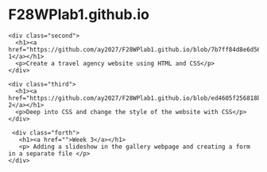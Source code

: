 <!DOCTYPE html>
<html>

<head>
  <title>F28WP</title>
</head>

<body>

  <div class="container">
    <div class="first">
      <h1>F28WPlab1.github.io</h1>
    </div>

    <div class="second">
      <h1><a href="https://github.com/ay2027/F28WPlab1.github.io/blob/7b7ff84d8e6d569564a7b92640f9552bac5620b7/week1/index.html">Week 1</a></h1>
      <p>Create a travel agency website using HTML and CSS</p>
    </div>

    <div class="third">
      <h1><a href="https://github.com/ay2027/F28WPlab1.github.io/blob/ed4605f256818b4d951dcfd703a5f3f7ca6d7dd1/week2/index.html">Week 2</a></h1>
      <p>Deep into CSS and change the style of the website with CSS</p>
    </div>
  
     <div class="forth">
       <h1><a href="">Week 3</a></h1>
       <p> Adding a slideshow in the gallery webpage and creating a form in a separate file </p>
    </div>
  </div>
    
</body>

</html>
